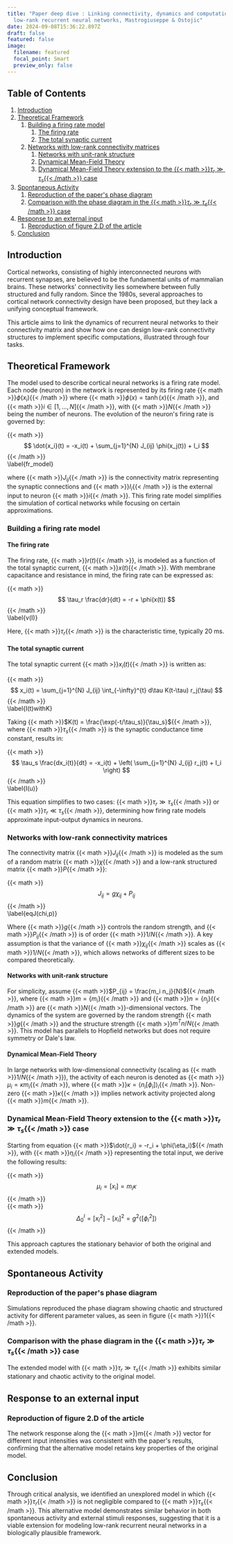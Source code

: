 ```yaml
---
title: "Paper deep dive : Linking connectivity, dynamics and computations in
  low-rank recurrent neural networks, Mastrogiuseppe & Ostojic"
date: 2024-09-08T15:36:22.897Z
draft: false
featured: false
image:
  filename: featured
  focal_point: Smart
  preview_only: false
---
```

## Table of Contents
1. [Introduction](#introduction)
2. [Theoretical Framework](#theoretical-framework)
    1. [Building a firing rate model](#building-a-firing-rate-model)
        1. [The firing rate](#the-firing-rate)
        2. [The total synaptic current](#the-total-synaptic-current)
    2. [Networks with low-rank connectivity matrices](#networks-with-low-rank-connectivity-matrices)
        1. [Networks with unit-rank structure](#networks-with-unit-rank-structure)
        2. [Dynamical Mean-Field Theory](#dynamical-mean-field-theory)
        3. [Dynamical Mean-Field Theory extension to the {{< math >}}$\tau_r \gg \tau_s${{< /math >}} case](#dynamical-mean-field-theory-extension-to-the-\(\tau_r-\gg-\tau_s\)-case)
3. [Spontaneous Activity](#spontaneous-activity)
    1. [Reproduction of the paper's phase diagram](#reproduction-of-the-papers-phase-diagram)
    2. [Comparison with the phase diagram in the {{< math >}}$\tau_r \gg \tau_s${{< /math >}} case](#comparison-with-the-phase-diagram-in-the-\(\tau_r-\gg-\tau_s\)-case)
4. [Response to an external input](#response-to-an-external-input)
    1. [Reproduction of figure 2.D of the article](#reproduction-of-figure-2D-of-the-article)
5. [Conclusion](#conclusion)

## Introduction

Cortical networks, consisting of highly interconnected neurons with recurrent synapses, are believed to be the fundamental units of mammalian brains. These networks' connectivity lies somewhere between fully structured and fully random. Since the 1980s, several approaches to cortical network connectivity design have been proposed, but they lack a unifying conceptual framework. 

This article aims to link the dynamics of recurrent neural networks to their connectivity matrix and show how one can design low-rank connectivity structures to implement specific computations, illustrated through four tasks.

## Theoretical Framework

The model used to describe cortical neural networks is a firing rate model. Each node (neuron) in the network is represented by its firing rate {{< math >}}$\phi(x_i)${{< /math >}} where {{< math >}}$\phi(x) = \tanh(x)${{< /math >}}, and {{< math >}}$i \in [1, \dots, N]${{< /math >}}, with {{< math >}}$N${{< /math >}} being the number of neurons. The evolution of the neuron's firing rate is governed by:

{{< math >}}$$
\dot{x_i}(t) = -x_i(t) + \sum_{j=1}^{N} J_{ij} \phi(x_j(t)) + I_i 
$$ {{< /math >}}  
\label{fr_model}

where {{< math >}}$J_{ij}${{< /math >}} is the connectivity matrix representing the synaptic connections and {{< math >}}$I_i${{< /math >}} is the external input to neuron {{< math >}}$i${{< /math >}}. This firing rate model simplifies the simulation of cortical networks while focusing on certain approximations.

### Building a firing rate model

#### The firing rate

The firing rate, {{< math >}}$r(t)${{< /math >}}, is modeled as a function of the total synaptic current, {{< math >}}$x(t)${{< /math >}}. With membrane capacitance and resistance in mind, the firing rate can be expressed as:

{{< math >}}$$
\tau_r \frac{dr}{dt} = -r + \phi(x(t)) 
$$ {{< /math >}}  
\label{v(I)}

Here, {{< math >}}$\tau_r${{< /math >}} is the characteristic time, typically 20 ms.

#### The total synaptic current

The total synaptic current {{< math >}}$x_i(t)${{< /math >}} is written as:

{{< math >}}$$
x_i(t) = \sum_{j=1}^{N} J_{ij} \int_{-\infty}^{t} d\tau K(t-\tau) r_j(\tau) 
$$ {{< /math >}}  
\label{I(t)withK}

Taking {{< math >}}$K(t) = \frac{\exp(-t/\tau_s)}{\tau_s}${{< /math >}}, where {{< math >}}$\tau_s${{< /math >}} is the synaptic conductance time constant, results in:

{{< math >}}$$
\tau_s \frac{dx_i(t)}{dt} = -x_i(t) + \left( \sum_{j=1}^{N} J_{ij} r_j(t) + I_i \right) 
$$ {{< /math >}}  
\label{I(u)}

This equation simplifies to two cases: {{< math >}}$\tau_r \gg \tau_s${{< /math >}} or {{< math >}}$\tau_r \ll \tau_s${{< /math >}}, determining how firing rate models approximate input-output dynamics in neurons.

### Networks with low-rank connectivity matrices

The connectivity matrix {{< math >}}$J_{ij}${{< /math >}} is modeled as the sum of a random matrix {{< math >}}$\chi${{< /math >}} and a low-rank structured matrix {{< math >}}$P${{< /math >}}:

{{< math >}}$$
J_{ij} = g \chi_{ij} + P_{ij} 
$$ {{< /math >}}  
\label{eqJ(chi,p)}

Where {{< math >}}$g${{< /math >}} controls the random strength, and {{< math >}}$P_{ij}${{< /math >}} is of order {{< math >}}$1/N${{< /math >}}. A key assumption is that the variance of {{< math >}}$\chi_{ij}${{< /math >}} scales as {{< math >}}$1/N${{< /math >}}, which allows networks of different sizes to be compared theoretically.

#### Networks with unit-rank structure

For simplicity, assume {{< math >}}$P_{ij} = \frac{m_i n_j}{N}${{< /math >}}, where {{< math >}}$m = \{m_i\}${{< /math >}} and {{< math >}}$n = \{n_j\}${{< /math >}} are {{< math >}}$N${{< /math >}}-dimensional vectors. The dynamics of the system are governed by the random strength {{< math >}}$g${{< /math >}} and the structure strength {{< math >}}$m^T n / N${{< /math >}}. This model has parallels to Hopfield networks but does not require symmetry or Dale's law.

#### Dynamical Mean-Field Theory

In large networks with low-dimensional connectivity (scaling as {{< math >}}$1/N${{< /math >}}), the activity of each neuron is denoted as {{< math >}}$\mu_i = \kappa m_i${{< /math >}}, where {{< math >}}$\kappa = \langle n_i [\phi_i] \rangle_i${{< /math >}}. Non-zero {{< math >}}$\kappa${{< /math >}} implies network activity projected along {{< math >}}$m${{< /math >}}.

### Dynamical Mean-Field Theory extension to the {{< math >}}$\tau_r \gg \tau_s${{< /math >}} case

Starting from equation {{< math >}}$\dot{r_i} = -r_i + \phi(\eta_i)${{< /math >}}, with {{< math >}}$\eta_i${{< /math >}} representing the total input, we derive the following results:

{{< math >}}$$
\mu_i = [x_i] = m_i \kappa 
$$ {{< /math >}}  
{{< math >}}$$
\Delta^I_0 = [x_i^2] - [x_i]^2 = g^2 \langle [\phi_i^2] \rangle 
$$ {{< /math >}}

This approach captures the stationary behavior of both the original and extended models.

## Spontaneous Activity

### Reproduction of the paper's phase diagram

Simulations reproduced the phase diagram showing chaotic and structured activity for different parameter values, as seen in figure {{< math >}}$1${{< /math >}}.

### Comparison with the phase diagram in the {{< math >}}$\tau_r \gg \tau_s${{< /math >}} case

The extended model with {{< math >}}$\tau_r \gg \tau_s${{< /math >}} exhibits similar stationary and chaotic activity to the original model.

## Response to an external input

### Reproduction of figure 2.D of the article

The network response along the {{< math >}}$m${{< /math >}} vector for different input intensities was consistent with the paper's results, confirming that the alternative model retains key properties of the original model.

## Conclusion

Through critical analysis, we identified an unexplored model in which {{< math >}}$\tau_r${{< /math >}} is not negligible compared to {{< math >}}$\tau_s${{< /math >}}. This alternative model demonstrates similar behavior in both spontaneous activity and external stimuli responses, suggesting that it is a viable extension for modeling low-rank recurrent neural networks in a biologically plausible framework.
